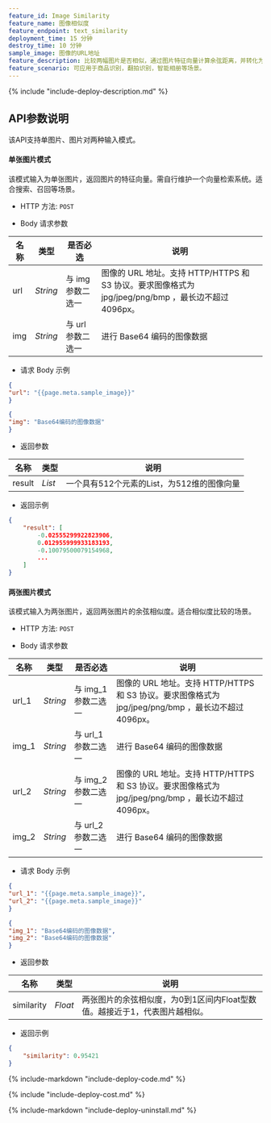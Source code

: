 ```yaml
---
feature_id: Image Similarity
feature_name: 图像相似度
feature_endpoint: text_similarity
deployment_time: 15 分钟
destroy_time: 10 分钟
sample_image: 图像的URL地址
feature_description: 比较两幅图片是否相似，通过图片特征向量计算余弦距离，并转化为置信度，根据置信度比较两张图片的相似性。
feature_scenario: 可应用于商品识别，翻拍识别，智能相册等场景。
---
```


{%
  include "include-deploy-description.md"
%}

## API参数说明

该API支持单图片、图片对两种输入模式。

#### 单张图片模式

该模式输入为单张图片，返回图片的特征向量。需自行维护一个向量检索系统。适合搜索、召回等场景。

- HTTP 方法: `POST`

- Body 请求参数

| **名称**  | **类型**  | **是否必选** |  **说明**  |
|----------|-----------|------------|------------|
| url | *String* |与 img 参数二选一|图像的 URL 地址。支持 HTTP/HTTPS 和 S3 协议。要求图像格式为 jpg/jpeg/png/bmp ，最长边不超过 4096px。|
| img | *String* |与 url 参数二选一|进行 Base64 编码的图像数据|

- 请求 Body 示例

``` json
{
"url": "{{page.meta.sample_image}}"
}
```

``` json
{
"img": "Base64编码的图像数据"
}
```

- 返回参数

| **名称**  | **类型**  |  **说明**  |
|----------|-----------|------------|
|result    |*List*   |一个具有512个元素的List，为512维的图像向量|

- 返回示例

``` json
{
    "result": [
        -0.02555299922823906, 
        0.012955999933183193, 
        -0.10079500079154968, 
        ...
    ]
}
```

#### 两张图片模式

该模式输入为两张图片，返回两张图片的余弦相似度。适合相似度比较的场景。

- HTTP 方法: `POST`

- Body 请求参数

| **名称**  | **类型**  | **是否必选** |  **说明**  |
|----------|-----------|------------|------------|
| url_1 | *String* |与 img_1 参数二选一|图像的 URL 地址。支持 HTTP/HTTPS 和 S3 协议。要求图像格式为 jpg/jpeg/png/bmp ，最长边不超过 4096px。|
| img_1 | *String* |与 url_1 参数二选一|进行 Base64 编码的图像数据|
| url_2 | *String* |与 img_2 参数二选一|图像的 URL 地址。支持 HTTP/HTTPS 和 S3 协议。要求图像格式为 jpg/jpeg/png/bmp ，最长边不超过 4096px。|
| img_2 | *String* |与 url_2 参数二选一|进行 Base64 编码的图像数据|

- 请求 Body 示例

``` json
{
"url_1": "{{page.meta.sample_image}}",
"url_2": "{{page.meta.sample_image}}"
}
```

``` json
{
"img_1": "Base64编码的图像数据",
"img_2": "Base64编码的图像数据"
}
```

- 返回参数

| **名称**  | **类型**  |  **说明**  |
|----------|-----------|------------|
|similarity    |*Float*   |两张图片的余弦相似度，为0到1区间内Float型数值。越接近于1，代表图片越相似。|

- 返回示例

``` json
{
    "similarity": 0.95421
}
```

{%
  include-markdown "include-deploy-code.md"
%}

{%
  include "include-deploy-cost.md"
%}

{%
  include-markdown "include-deploy-uninstall.md"
%}